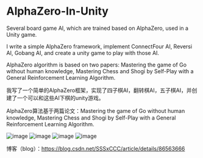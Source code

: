 # AlphaZero-In-Unity
Several board game AI, which are trained based on AlphaZero, used in a Unity game.

I write a simple AlphaZero framework, implement ConnectFour AI, Reversi AI, Gobang AI, and create a unity game to play with those AI.

AlphaZero algorithm is based on two papers: Mastering the game of Go without human knowledge, Mastering Chess and Shogi by Self-Play with a General Reinforcement Learning Algorithm.

我写了一个简单的AlphaZero框架，实现了四子棋AI，翻转棋AI，五子棋AI，并创建了一个可以和这些AI下棋的unity游戏。

AlphaZero算法基于两篇论文：Mastering the game of Go without human knowledge, Mastering Chess and Shogi by Self-Play with a General Reinforcement Learning Algorithm.

![image](https://github.com/SSSxCCC/AlphaZero-In-Unity/raw/master/demo/1.jpg)
![image](https://github.com/SSSxCCC/AlphaZero-In-Unity/raw/master/demo/2.jpg)
![image](https://github.com/SSSxCCC/AlphaZero-In-Unity/raw/master/demo/3.jpg)
![image](https://github.com/SSSxCCC/AlphaZero-In-Unity/raw/master/demo/4.jpg)

博客（blog）：https://blog.csdn.net/SSSxCCC/article/details/86563666
